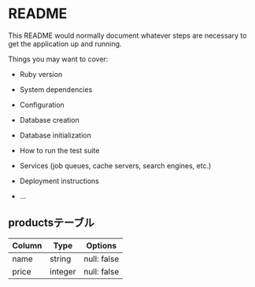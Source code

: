 # README

This README would normally document whatever steps are necessary to get the
application up and running.

Things you may want to cover:

* Ruby version

* System dependencies

* Configuration

* Database creation

* Database initialization

* How to run the test suite

* Services (job queues, cache servers, search engines, etc.)

* Deployment instructions

* ...


## productsテーブル
|Column|Type|Options|
|------|----|-------|
|name|string|null: false|
|price|integer|null: false|
